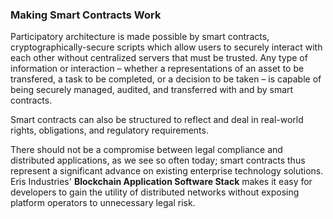 ### Making Smart Contracts Work

Participatory architecture is made possible by smart contracts, cryptographically-secure scripts which allow users to securely interact with each other without centralized servers that must be trusted. Any type of information or interaction – whether a representations of an asset to be transfered, a task to be completed, or a decision to be taken – is capable of being securely managed, audited, and transferred with and by smart contracts.

Smart contracts can also be structured to reflect and deal in real-world rights, obligations, and regulatory requirements.

There should not be a compromise between legal compliance and distributed applications, as we see so often today; smart contracts thus represent a significant advance on existing enterprise technology solutions. Eris Industries' **Blockchain Application Software Stack** makes it easy for developers to gain the utility of distributed networks without exposing platform operators to unnecessary legal risk.
